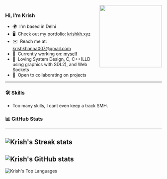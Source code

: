 <img align="right" src="https://user-images.githubusercontent.com/5713670/87202985-820dcb80-c2b6-11ea-9f56-7ec461c497c3.gif" width="200" />

### Hi, I’m Krish

- 🌍  I'm based in Delhi
- 🖥️  Check out my portfolio: [krishkh.xyz](http://www.krishkh.xyz/)
- ✉️  Reach me at: [krishkhanna007@gmail.com](mailto:krishkhanna007@gmail.com)
- 🚀  Currently working on: [myself]([http://www.krishkh.xyz](https://kaizen-notes.vercel.app/))
- 🧠  Loving System Design, C, C++(LLD using graphics with SDL2), and Web Sockets
- 🤝  Open to collaborating on projects

---

### 🛠️ Skills

- Too many skills, I cant even keep a track SMH.


### 📊 GitHub Stats
---
![Krish's Streak stats](https://github-readme-streak-stats.herokuapp.com/?user=krishkh&stroke=ffffff&background=0E1116&ring=0891b2&fire=0891b2&currStreakNum=ffffff&currStreakLabel=0891b2&sideNums=ffffff&sideLabels=ffffff&dates=ffffff&hide_border=true)
---
![Krish's GitHub stats](https://github-readme-stats.vercel.app/api?username=krishkh&show_icons=true&theme=transparent&show=reviews,prs_merged,prs_merged_percentage&hide=stars)
---
![Krish's Top Languages](https://github-readme-stats.vercel.app/api/top-langs/?username=krishkh&langs_count=10&theme=transparent)
